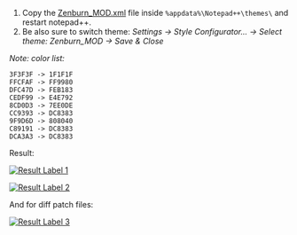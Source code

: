 1. Copy the [Zenburn_MOD.xml](https://github.com/martysama0134/how-to-general/raw/master/npp-zenburn-darker/Zenburn_MOD.xml) file inside `%appdata%\Notepad++\themes\` and restart notepad++.
2. Be also sure to switch theme: _Settings -> Style Configurator... -> Select theme: Zenburn_MOD -> Save & Close_

_Note: color list:_
```
3F3F3F -> 1F1F1F
FFCFAF -> FF9980
DFC47D -> FEB183
CEDF99 -> E4E792
8CD0D3 -> 7EE0DE
CC9393 -> DC8383
9F9D6D -> 808040
C89191 -> DC8383
DCA3A3 -> DC8383
```

Result:

[![Result Label 1](http://i.imgur.com/ogiJYou.png)](http://i.imgur.com/ogiJYou.png)

[![Result Label 2](http://i.imgur.com/v2wJTul.png)](http://i.imgur.com/v2wJTul.png)


And for diff patch files:

[![Result Label 3](http://i.imgur.com/JWAx4Wu.png)](http://i.imgur.com/JWAx4Wu.png)

